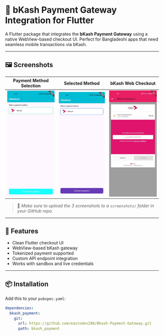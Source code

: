 # 📲 bKash Payment Gateway Integration for Flutter

A Flutter package that integrates the **bKash Payment Gateway** using a native WebView-based checkout UI. Perfect for Bangladeshi apps that need seamless mobile transactions via bKash.

---

## 🖼️ Screenshots

| Payment Method Selection | Selected Method | bKash Web Checkout |
|--------------------------|------------------|---------------------|
| ![Screenshot1](https://github.com/eastodev288/Bkash-Payment-Gateway/blob/main/bkash_payment/assets/screenshorts/screenshort_1.jpg) | ![Screenshot2](https://github.com/eastodev288/Bkash-Payment-Gateway/blob/main/bkash_payment/assets/screenshorts/screenshort_2.jpg) | ![Screenshot3](https://github.com/eastodev288/Bkash-Payment-Gateway/blob/main/bkash_payment/assets/screenshorts/screenshort_3.jpg) |

> 📌 *Make sure to upload the 3 screenshots to a `screenshots/` folder in your GitHub repo.*

---

## 🚀 Features

- Clean Flutter checkout UI
- WebView-based bKash gateway
- Tokenized payment supported
- Custom API endpoint integration
- Works with sandbox and live credentials

---

## 📦 Installation

Add this to your `pubspec.yaml`:

```yaml
dependencies:
  bkash_payment:
    git:
      url: https://github.com/eastodev288/Bkash-Payment-Gateway.git
      path: bkash_payment

